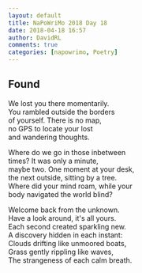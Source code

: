 ```yaml
---  
layout: default  
title: NaPoWriMo 2018 Day 18  
date: 2018-04-18 16:57  
author: DavidRL  
comments: true  
categories: [napowrimo, Poetry]
---  
```

## Found  

We lost you there momentarily.  
You rambled outside the borders  
of yourself. There is no map,  
no GPS to locate your lost  
and wandering thoughts.  

Where do we go in those inbetween  
times? It was only a minute,  
maybe two. One moment at your desk,  
the next outside, sitting by a tree.  
Where did your mind roam, while your  
body navigated the world blind?  

Welcome back from the unknown.  
Have a look around, it's all yours.  
Each second created sparkling new.  
A discovery hidden in each instant:  
Clouds drifting like unmoored boats,  
Grass gently rippling like waves,  
The strangeness of each calm breath.  
